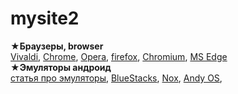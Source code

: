 # mysite2
★**Браузеры, browser**  
[Vivaldi](https://vivaldi.com/ru/), [Chrome](https://www.google.com/intl/ru/chrome/?standalone=1), [Opera](https://get.opera.com/ftp/pub/opera/desktop/), [firefox](https://www.mozilla.org/ru/firefox/all/#product-desktop-release), [Chromium](https://download-chromium.appspot.com/), [MS Edge](https://www.microsoft.com/ru-ru/edge)     
★**Эмуляторы андроид**  
[статья про эмуляторы](https://compconfig.ru/mobile/emulyator-android-dlya-pk.html), [BlueStacks](https://support.bluestacks.com/hc/en-us/articles/360028172691-BlueStacks-offline-installer), [Nox](https://www.bignox.com/), [Andy OS](https://www.andyroid.net/),       

